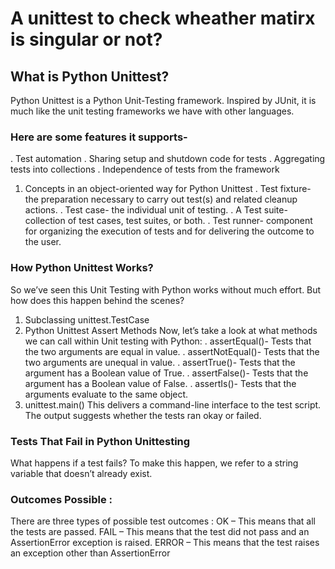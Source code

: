 # A unittest to check wheather matirx is singular or not?
## What is Python Unittest?
Python Unittest is a Python Unit-Testing framework. Inspired by JUnit, it is much like the unit testing frameworks we have with other languages.
### Here are some features it supports-
. Test automation . Sharing setup and shutdown code for tests . Aggregating tests into collections . Independence of tests from the framework
1.	Concepts in an object-oriented way for Python Unittest . Test fixture- the preparation necessary to carry out test(s) and related cleanup actions. . Test case- the individual unit of testing. . A Test suite- collection of test cases, test suites, or both. . Test runner- component for organizing the execution of tests and for delivering the outcome to the user.
### How Python Unittest Works?
So we’ve seen this Unit Testing with Python works without much effort. But how does this happen behind the scenes?
1.	Subclassing unittest.TestCase
2.	Python Unittest Assert Methods Now, let’s take a look at what methods we can call within Unit testing with Python:
. assertEqual()- Tests that the two arguments are equal in value. . assertNotEqual()- Tests that the two arguments are unequal in value. . assertTrue()- Tests that the argument has a Boolean value of True. . assertFalse()- Tests that the argument has a Boolean value of False. . assertIs()- Tests that the arguments evaluate to the same object.
3.	unittest.main()
This delivers a command-line interface to the test script. The output suggests whether the tests ran okay or failed.
### Tests That Fail in Python Unittesting
What happens if a test fails? To make this happen, we refer to a string variable that doesn’t already exist.
### Outcomes Possible :
There are three types of possible test outcomes :
OK – This means that all the tests are passed. FAIL – This means that the test did not pass and an AssertionError exception is raised. ERROR – This means that the test raises an exception other than AssertionError

